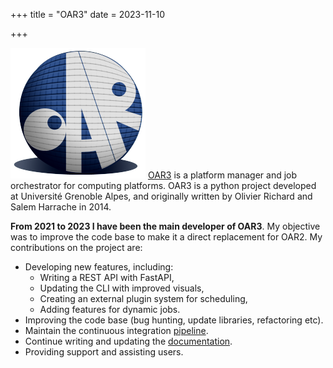 +++
title = "OAR3"
date = 2023-11-10

+++

![](/img/oar_logo.png)<!-- -->
[OAR3](https://github.com/oar-team/oar3) is a platform manager and job orchestrator for computing platforms.
OAR3 is a python project developed at Université Grenoble Alpes, and originally written by Olivier Richard and Salem Harrache in 2014.

<!-- more -->


**From 2021 to 2023 I have been the main developer of OAR3**. My objective was to improve the code base to make it a direct replacement for OAR2.
My contributions on the project are:

- Developing new features, including:
    - Writing a REST API with FastAPI,
    - Updating the CLI with improved visuals,
    - Creating an external plugin system for scheduling,
    - Adding features for dynamic jobs.
- Improving the code base (bug hunting, update libraries, refactoring etc).
- Maintain the continuous integration [pipeline](https://github.com/oar-team/oar3/actions).
- Continue writing and updating the [documentation](https://readthedocs.org/projects/oar-3/?badge=latest).
- Providing support and assisting users.
